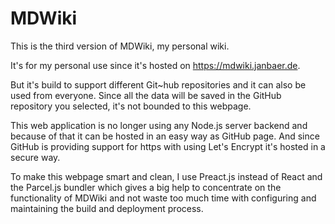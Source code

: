 # MDWiki

This is the third version of MDWiki, my personal wiki.

It's for my personal use since it's hosted on https://mdwiki.janbaer.de.

But it's build to support different Git~hub repositories and it can also be used from everyone.
Since all the data will be saved in the GitHub repository you selected, it's not bounded to this
webpage.

This web application is no longer using any Node.js server backend and because of that it can be
hosted in an easy way as GitHub page. And since GitHub is providing support for https with using
Let's Encrypt it's hosted in a secure way.

To make this webpage smart and clean, I use Preact.js instead of React and the Parcel.js bundler
which gives a big help to concentrate on the functionality of MDWiki and not waste too much time
with configuring and maintaining the build and deployment process.
